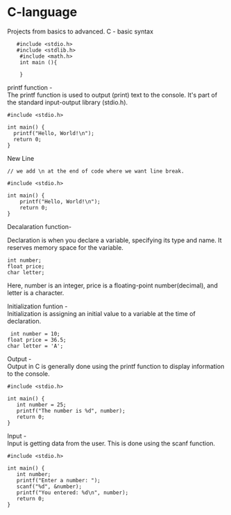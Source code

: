 # C-language
Projects from basics to advanced.
 C - basic syntax
```
   #include <stdio.h>
   #include <stdlib.h>
    #include <math.h>
    int main (){

    }
```

 printf function - <br>
   The printf function is used to output (print) text to the console. It's part of the standard input-output library (stdio.h).
  ```
#include <stdio.h>

int main() {
    printf("Hello, World!\n");
    return 0;
}
```
New Line 

```
// we add \n at the end of code where we want line break.

#include <stdio.h>

int main() {
    printf("Hello, World!\n");
    return 0;
}

```

 Decalaration function- <br>
 
 Declaration is when you declare a variable, specifying its type and name. It reserves memory space for the variable.
 ```
 int number;
float price;
char letter;
```
Here, number is an integer, price is a floating-point number(decimal), and letter is a character.
 
 Initialization funtion - <br>
 Initialization is assigning an initial value to a variable at the time of declaration.
```
 int number = 10;
float price = 36.5;
char letter = 'A';

```

 
 Output -<br>
 Output in C is generally done using the printf function to display information to the console.

 ```
#include <stdio.h>

int main() {
    int number = 25;
    printf("The number is %d", number);
    return 0;
}

```
 
 Input -<br>
 Input is getting data from the user. This is done using the scanf function.
 ```
#include <stdio.h>

int main() {
    int number;
    printf("Enter a number: ");
    scanf("%d", &number);
    printf("You entered: %d\n", number);
    return 0;
}

```
 
